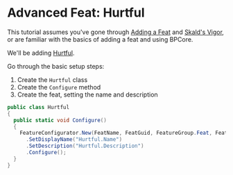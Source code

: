 ﻿# Advanced Feat: Hurtful

This tutorial assumes you've gone through [Adding a Feat](~/tutorials/feat.md) and [Skald's Vigor](skalds_vigor.md), or are familiar with the basics of adding a feat and using BPCore.

We'll be adding [Hurtful](https://www.d20pfsrd.com/feats/combat-feats/hurtful-combat/).

Go through the basic setup steps:

1. Create the `Hurtful` class
2. Create the `Configure` method
3. Create the feat, setting the name and description

```C#
public class Hurtful
{
  public static void Configure()
  {
    FeatureConfigurator.New(FeatName, FeatGuid, FeatureGroup.Feat, FeatureGroup.CombatFeat)
      .SetDisplayName("Hurtful.Name")
      .SetDescription("Hurtful.Description")
      .Configure();
  }
}
```